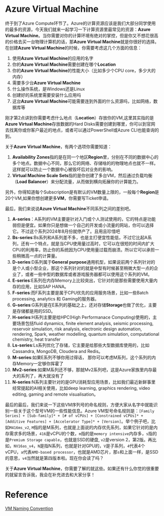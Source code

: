 # Azure Virtual Machine
终于到了Azure Compute环节了。Azure的计算资源应该是我们大部分同学使用的最多的资源，今天我们就来一起学习一下计算资源里最常见的资源：**Azure Virtual Machine**。当你需要对你的计算环境有绝对的掌控，但是你又不想花很高的价格去买一台物理计算机的话，那**Azure Virtual Machine**就是你很好的选择。在创建**Azure Virtual Machine**的时候，你需要考虑这几个方面的信息：
1. 使用**Azure Virtual Machine**的应用的名字
2. 你的**Azure Virtual Machine**需要创建在哪个**Location**
3. 你的**Azure Virtual Machine**的性能大小（比如多少个CPU core，多少大的内存）
4. 需要多少台**Azure Virtual Machine**
5. 什么操作系统，是Windows还是Linux
6. 创建好的系统里需要安装什么应用吗
7. 这台**Azure Virtual Machine**可能需要连到外面的什么资源吗，比如网络，数据库等

刚才第2点讲到你需要考虑什么地点（**Location**）存放你的VM,这里其实指的是**Azure Virtual Machine**存放数据的Hard Disks需要创建到哪里，你可以到官网去找离你或你客户最近的地点，或者可以通过PowerShell或Azure CLI也能查询的到。</br>

关于**Azure Virtual Machine**，有两个选项你需要知道：
1. **Availability Zones**指的是在同一个地区**Region**里，分别在不同的数据中心的多个地点。数据中心不同，那么它的网络、存储啥的的物理地点也就不一样。这样就可以防止一个数据中心被毁坏后对业务的影响。
2. **Virtual Machine Scale Sets**指的是你创建了多台VM，然后通过负载均衡（**Load Balancer**）来分配流量，从而做到横向拓展你的计算能力。

另外，你得知道每个Subscription是有默认的VM数量上限的，一般每个**Region**是20个VM,如果你想创建更多**VM**，你需要写Ticket申请。</br>

最后，我们来说说**Azure Virtual Machine**不同系列之间的差别吧。
1. **A-series**：A系列的VM主要是针对入门或个人测试使用的，它的特点是功能弱但是便宜。如果你只是想做一个自己的开发或小流量的网站，你可以选择它。不过这个系列2024年8月份就停产了。且用且珍惜吧
2. **Bs-series**:Bs系列和A系列差不多，也是主打便宜性能低，不过它比起A系列，还有一个特点，就是当CPU使用量过高时，它可以在很短的时间内扩大CPU的利用率，防止你的系统因为CPU使用量过载而崩溃。所以它可以承担一些稍微高一点的计算量。
3. **D-series**:D系列属于**General purpose**通用机型，如果说前两个系列针对的是个人或小型企业，那这个系列针对的就是中型有时候甚至稍微大型一点的企业了，或者一些中型的数据库或者游戏服务器都可以使用这个系列的VM。
4. **E-series**:E系列在内存Memory上比较突出，它针对的是那些需要使用大量内存的应用，比如SAP HANA。
5. **F-series**:而F系列主要是属于CPU优先的应用服务场景，比如一些Batch processing, analytics 和 Gaming的服务器。
6. **G-series**:G系列是在E系列的基础之上，还对存储**Storage**也做了优化，主要是存储都是用的SSD。
7. **H-series**:H系列主要是给HPC(High Performanace Computing)使用的，主要场景包括fluid dynamics, finite element analysis, seismic processing, reservoir simulation, risk analysis, electronic design automation, rendering, Spark, weather modelling, quantum simulation, computational chemistry, heat transfer 
8. **Ls-series**:Ls系列优化了存储，它主要是给那些大型数据库使用的，比如 Cassandra, MongoDB, Cloudera and Redis。
9. **M-series**:如果E系列不够你用过得话， 那你可以考虑M系列，这个系列的内存Memory一定够你挥霍了
10. **Mv2-series**:如果M系列还不够，那就Mv2系列吧，这是Azure家族里内存最大的系列了，再大就没有了
11. **N-series**:N系列主要针对的是GPU消耗型应用场景，比如我们最近新鲜事里经常提起的AI相关使用，比如deep learning, graphics rendering, video editing, gaming and remote visualisation。

最后的最后，我们来说一下这些VM序列号的命名规则，方便大家从名字中就能识别一些关于这个型号VM的一些性能信息。Azure VM型号命名规则是：`[Family Series] + [Sub-family]* + [# of vCPUs] + [Constrained vCPUs]* + [Additive Features] + [Accelerator Type]* + [Version]`。举个例子吧，比如`M416ms_v2`, `M`指的是M系列，也就是上面说的内存优先系列，如果它针对的是内存需求多的场景，`416`是vCPU的个数，`m`指的是`memory intensive`内存多，`s`指的是`Premium Storage capable`，也就是SSD的硬盘, `v2`是version 2，第2版。再比如，`NV16as_v4`，`N`是指N系列，也就是针对GPU的，`V`是子系列，`4`代表4个vCPU，`a`代表`AMD-based processor`，也就是AMD芯片，那`s`和上面一样，是SSD的意思，`v4`当然就是第四版本啦。现在你会读了吗？



关于**Azure Virtual Machine**，你需要了解的就这些。如果还有什么你觉的很重要的就留言告诉我，我会在补充进去和大家分享！

# Reference
[VM Naming Convention](https://learn.microsoft.com/en-us/azure/virtual-machines/vm-naming-conventions)